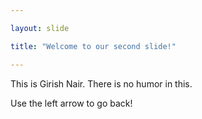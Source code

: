 ```yaml
---

layout: slide

title: "Welcome to our second slide!"

---
```


This is Girish Nair. There is no humor in this.

Use the left arrow to go back!
